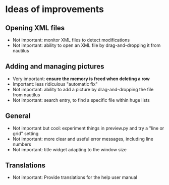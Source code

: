 # Ideas of improvements

## Opening XML files

- Not important: monitor XML files to detect modifications
- Not important: ability to open an XML file by drag-and-dropping it from nautilus

## Adding and managing pictures

- Very important: **ensure the memory is freed when deleting a row**
- Important: less ridiculous "automatic fix"
- Not important: ability to add a picture by drag-and-dropping the file from nautilus
- Not important: search entry, to find a specific file within huge lists

## General

- Not important but cool: experiment things in preview.py and try a "line or grid" setting
- Not important: more clear and useful error messages, including line numbers
- Not important: title widget adapting to the window size

## Translations

<!-- - Important: provide translations to the description in `data/com.github.maoschanz.DynamicWallpaperEditor.appdata.xml.in`, but without cluttering the `.po` file with release notes bullshit XXX update anyway -->
- Not important: Provide translations for the help user manual

